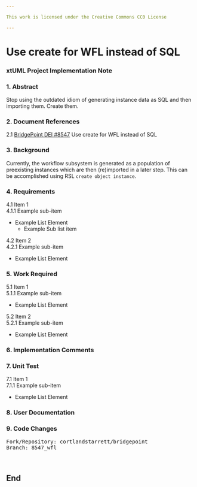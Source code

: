 ```yaml
---

This work is licensed under the Creative Commons CC0 License

---
```


# Use create for WFL instead of SQL  
### xtUML Project Implementation Note

### 1. Abstract
Stop using the outdated idiom of generating instance data as SQL
and then importing them.  Create them.

### 2. Document References
<a id="2.1"></a>2.1 [BridgePoint DEI #8547](https://support.onefact.net/issues/8547) Use create for WFL instead of SQL  

### 3. Background
Currently, the workflow subsystem is generated as a population of
preexisting instances which are then (re)imported in a later step.
This can be accomplished using RSL `create object instance`.


### 4. Requirements
4.1 Item 1  
4.1.1 Example sub-item
* Example List Element
  * Example Sub list item

4.2 Item 2  
4.2.1 Example sub-item
* Example List Element

### 5. Work Required
5.1 Item 1  
5.1.1 Example sub-item
* Example List Element

5.2 Item 2  
5.2.1 Example sub-item
* Example List Element

### 6. Implementation Comments

### 7. Unit Test
7.1 Item 1  
7.1.1 Example sub-item
* Example List Element

### 8. User Documentation

### 9. Code Changes

<pre>
Fork/Repository: cortlandstarrett/bridgepoint  
Branch: 8547_wfl  


</pre>

End
---

